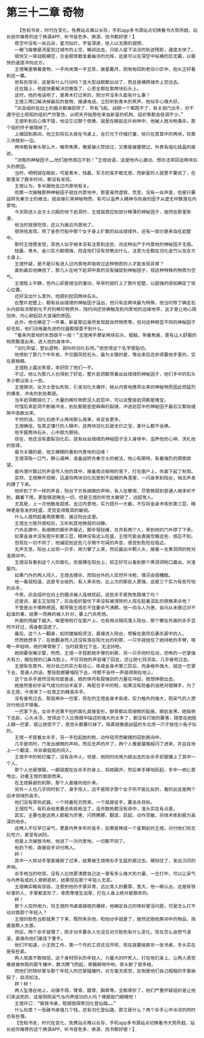 # 第三十二章 奇物
        【告知书友，时代在变化，免费站点难以长存，手机app多书源站点切换看书大势所趋，站长给你推荐的这个换源APP，听书音色多、换源、找书都好使！】
       夜空中没有一丝云朵，星河灿烂，宇宙深邃，给人以无限的遐想。
       一艘飞碟像是流星划过城市的上空，瞬间远去，只给人留下淡淡的轨迹残影，速度太快了。
       很快又一架战舰横空，合金舰体散发着幽冷的光辉，这是可以在深空中纵横的巨无霸，以极快的速度冲向远方。
       王煊嘴里嚼着食物，一手肉夹馍一手豆浆，披星戴月，刚匆匆回到老旧小区中，抬头正好看到这一幕。
       他有些惊讶，这是有什么行动吗？连大型战舰都出动了，而且是横跨城市上空远去。
       还在路上，他就快要解决完晚饭了，心思全都在那两块石头上。
       这时，他的电话响了，是青木打过来的，刚分开没多久能有什么事？
       王煊三两口解决掉最后的食物，接通电话，立刻听到青木的笑声，他似乎心情大好。
       “灰血组织在旧土的据点都被拔除了，所有飞船、战舰一个都跑不了，有关部门出手，对不遵守旧土规矩的组织严厉警告，从明天开始那些来自新星的机构、组织等都会低调不少。”
       王煊听到后心情不错，他没忘记那个夜晚，就是在眼前这片树林中，他被人放冷枪袭杀，那个组织终于被端掉了。
       上楼回到房间，他立刻将石头放在书桌上，在灯光下仔细打量，他只在意其中的两块，将第三块放到一边。
       两块都有拳头那么大，略带焦黑，像是被火焚烧过，又像是被雷劈过，外表有熔化结晶的痕迹。
       “浓郁的神秘因子……他们居然感应不到！”王煊自语，这是他内心激动、想办法带回这两块石头的原因。
       当时，明明就在眼前，可是青木、钱磊、军方的高手都无感，而新星的人就更不要说了，在那里呆了数年时间，都没有发现。
       王煊认为，多半跟他去过内景地有关。
       他第一次接触那种神秘因子就在内景地中，那里虽然虚寂，荒芜，没有一丝声音，但是只要运转先秦方士的根法，就会接引来神秘物质，有可以滋养人精神与肉身的因子从虚无中飘落在内景地。
       今天刚进入女方士沉眠的地下岩洞时，王煊就感应到部分稀薄的神秘因子，居然在那里弥漫。
       他当时就很吃惊，还以为接近内景地了。
       很快他发现，除了金色竹船中那个女子身上扩散的丝丝缕缕外，还有一部分是来自在岩壁中。
       那时王煊便发觉，其他人似乎根本没有注意到这些，对这种出产于内景地的神秘因子无感。
       钱磊、青木、金川实力都很强，但连他们没有觉察出什么，注意力全都在羽化金竹以及女方士身上。
       王煊怀疑，是不是只有进入过内景地并吸收过这种物质的人才能发现异常？
       直到最后他确信了，那几人在地下岩洞中真的没有捕捉到神秘因子，视这种特殊的物质为空气。
       王煊脸上平静，但内心却是相当的激动，早早的就盯上了那片岩壁，以超强的感知确定了核心位置。
       还好没出什么意外，他顺利挖回两块石头。
       在整片岩壁上，都有丝丝缕缕的神秘因子溢出，但只有这两块最为特殊，他当时除了确定石头内部有浓郁到化不开的稀珍物质外，隐约间还仿佛触及到内景地的边缘地带，这才是让他心跳加快、内心掀起巨大波澜的原因。
       此外，他也确定了一件事，新星那边虽然发现超自然物质等，但对这种明显不同的神秘因子却无知，他们动用最先进的仪器都探查不到什么。
       “看来内景地的东西很不一般！”王煊用手摩挲两块石头，粗糙，带着焦痕，更有让人舒服的物质飘落出来，进入他的身体中。
       “羽化所留，登仙遗物，就叫你羽化石吧。”他觉得这个名字很贴切。
       他想到了那几个中年男，不仅跟风挖石头，最为关键的是，等出来后还非得要他手里的，实在是猴精。
       王煊脸上露出笑意，幸好防了他们一手。
       不过，他认为那几人也得到了好处，整片岩洞都带着丝丝缕缕的神秘因子，他们手中的石头多少都沾染上一些。
       王煊猜测，女方士登仙失败，引发羽化大爆炸，她从内景地携带出来的神秘物质因此而猛烈的爆发，冲击的到处都是。
       当年岩洞都熔化了，大量的稀珍物质没入岩层中，可以说整座岩洞都是瑰宝。
       可惜后来岩洞不断被冲击，到处都是密密麻麻的裂缝，冲进岩层中的神秘因子最后又都自缝隙中逸散出来。
       不然的话，羽化石绝不止两块那么简单，肯定会更多。
       王煊确信，在真正懂行的人眼中，这两块羽化石是无价之宝，拿什么都不会换。
       他手握两块石头，心中颇为期待。
       现在，他还没有震裂羽化石，就有丝丝缕缕的神秘因子没入身体中，滋养他的心神，洗礼他的筋骨。
       最为关键的是，他又模糊的看到内景地的边缘！
       王煊深吸一口气，静心凝神，准备运转先秦方士的根法，他心有期待，有着强烈的探索欲望。
       窗外落叶飘过的声音传入他的耳中，接着雨点噼啪的落下，打在窗户上，外面下起了秋雨。
       突然，王煊睁开双眼，迅速将两块羽化石放到不起眼的角落里，一闪身来到阳台，悄无声息的蹲了下来。
       他听到了不一样的声音，阳台下方有细微的声响，有人在攀爬，尽管微弱到普通人根本听不到，藉着下雨，更能够遮掩去一切，但是王煊的听觉太敏锐了，远超常人。
       尤其是，上一次他触发超感，去过内景地，实力提升一大截，不仅将金身术练到第三层，精神更是愈发的旺盛，灵觉变得极其的敏锐。
       什么人居然趁着雨夜攀爬，接近阳台这里。
       王煊全力放开感知后，又听到其他微弱的动静。
       门外走廊中，有细微的脚步声接近，脚步很轻缓，总共有两个人，来到他的门外停了下来。
       如果金身术没有提升到第三层，精神没有这么旺盛，王煊可能会直接忽略这些，感应不到。
       但现在一切不同了，他捕捉到这些几乎微不可闻的声音，感觉到危险在临近。
       无声无息，阳台上出现一只手，用力攀了上来，然后露出半颗人头，接着一支黑洞洞的枪对准房间中。
       王煊没有看到这个人的面孔，但是蹲在阳台上，却正好可以看到那个黑洞洞枪口露出，对准屋内。
       如果门外的两人闯入，王煊去搏杀，而阳台外的人突然开冷枪，情况会很糟糕。
       他一看就知道，这是专业级的，有人来杀他，比上次的那批人更强，这是三个实力有些可怕的杀手。
       今夜，灰血组织在旧土的据点被人连根拔起，这些杀手是狗急跳墙了吗？
       还是说，雇主又加钱了，灰血组织蛰伏下来没有被清除的人现在趁着混乱的夜晚来杀他？
       不管是出于哪种原因，都导致王煊忍不住要杀气沸腾，他一向与人为善，自问从未做过对不起谁的事，结果一而再的被人针对，要上门杀死他。
       外面的雨越下越大，噼里啪啦打在窗户上，也有雨点随风落入阳台，那个攀在外面的杀手显然不好过，周身都湿透了。
       最后，这个人一翻身，如同狸猫般灵活，直接进入阳台，想躲在窗帘后袭杀屋中的人。
       然而她想多了，在她翻身而入还没有落在阳光台的刹那，一只手就扭住了她持枪的手臂，喀嚓一声轻响，她的臂骨断了，当时就耷拉下去，无法持枪。
       她刚要张嘴示警，然而，王煊一手捏断她手臂的刹那，另一只手同时在动，恐怖的一巴掌强大有力，糊在她的口鼻与脸上，不仅将她的声音堵了回去，还让她七窍流血，几乎昏死过去。
       王煊有些意外，他对自己的实力有信心，练成金身术第三层后，肉身格外强大，就这一巴掌下去，普通人的话，整张脸都要塌陷下去，哼都不会哼一声就得倒在地上。
       这个女杀手居然没有彻底昏迷，她的体内有股强劲的力量在冲起，她想挣脱出去。
       她居然是初步采气成功的旧术高手，再配合手中的枪，如果没有防备的话绝对很棘手，为了杀王煊，今夜来了一批真正的精英杀手。
       没有昏死过去，那就再补一巴掌，现在的王煊金身术有成，实力格外的强大，刚采气的人想对付他远不够看。
       一巴掌下去，女杀手还算不俗的面孔直接变形，额骨都出现细微的裂痕，眼前发黑，她临倒下去前，心头冰凉，觉得这个人比情报中描述的强大的太多了，都没有打她的要害，随意在她脸上糊一巴掌，就让她受不了，感觉头都要烂掉了，简直就像是凶猛的东北虎一爪子按住小兔子似的。
       王煊一手提着女杀手，另一手捡起她的枪，动作轻灵而敏捷的回到房间中。
       几乎是同时，门发出细微的声响，而后无声的开了，两个人像是猿猴般闪了进来，并且在地上一个翻滚，并非直挺挺的闯入。
       王煊手中的枪打偏了，没有击中人，但是，他同时间用力砸出去的女杀手却是撞上了其中一个人。
       那个人也是够狠，一脚就蹬在女杀手的身上，将她踢开，然后单手撑地跃起，手中一柄匕首甩出，对着王煊的面部而来。
       在王煊躲避的刹那，那个人直接向他扑来。
       另外一人也几乎同时到了，身手惊人，远不是刚才那个女子所不能比拟的，看的出这是两个旧术领域的高手。
       他们没有带热武器，一个持着短刃而来，一个就是徒手，要击杀目标。
       王煊叹气，有机会他真要去练练枪法了，连开数枪都没有命中，准头实在有点差。
       其实，主要也是这两人都极为厉害，闪转腾挪，翻滚，跃起，动作灵敏，将体术练到极为高深的地步。
       这两人不仅早已采气，更是内养多年的高手，如果是换成一个星期前的王煊，对付他们将无比吃力，甚至有凶险。
       但是上次被放冷枪，他进了一次内景地，一切都不同了。
       他扔下枪，直接徒手对付两人。
       砰！
       其中一人挥动手掌直接砸了过来，结果被王煊用右手生猛的扇过去，硬挡住了，发出沉闷的声响。
       杀手相当的吃惊，没有人比他更清楚自己这一掌有多么强大的力量，一旦打中，可以让采气与内养有成的人骨断筋折，结果现在那个年轻人无恙。
       王煊确实略有惊容，注意到他的手掌异常，远比常人的要厚，宽大，他一眼认出，这是练铁砂掌的人，手掌都变形了，骨质等增生加厚，打在人身上绝对是致命的。
       砰！
       那个人突然用力，将王煊的书桌直接砸的爆碎，他确定自己的铁砂掌没问题，可是怎么打不动对面那个年轻人？
       王煊的脸色当即就黑了下来，既然来杀他，和他动手就是了，居然还毁他房间中的物品，简直是欺人太甚。
       然后，两个杀手就懵了，刚才动手要杀人也没见对方脸色有什么变化，现在怎么会怒气滚滚，直接向他们接连下重手。
       他们不知道，小王刚工作，第一个月的工资还没开呢，现在就要赔房东一张书桌，手头实在是有些紧。
       两人简直不敢相信，这个身材颀长的年轻人，力量大的吓死人，打在他们身上，让两人感觉像是被奔跑的犀牛撞中，数次腾飞而起，骨骼噼啪作响，骨头断了很多根。
       而他们的铁砂掌与那个年轻人的巴掌碰撞时，对方毫无感觉，反倒是他们自己粗糙的手掌崩裂了，血流如注。
       砰！砰！
       两人坠落在地上，动弹不得，臂骨、腿骨、胸骨等，全都骨折了，他们严重怀疑组织是让他们来送死的，这是刚刚采气与内养成功的人吗？情报部门眼瞎吧！
       王煊开口：“毁我书桌，耽搁我探索羽化登仙路……”
       什么玩意？一张破书桌值几个钱，还有羽化登仙路，那又是什么？两个杀手心中冰凉的同时也有些懵。
       【告知书友，时代在变化，免费站点难以长存，手机app多书源站点切换看书大势所趋，站长给你推荐的这个换源APP，听书音色多、换源、找书都好使！】